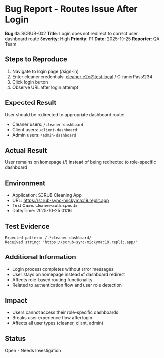 # Bug Report - Routes Issue After Login

**Bug ID**: SCRUB-002
**Title**: Login does not redirect to correct user dashboard route
**Severity**: High
**Priority**: P1
**Date**: 2025-10-25
**Reporter**: QA Team

## Steps to Reproduce
1. Navigate to login page (/sign-in)
2. Enter cleaner credentials: cleaner-e2e@test.local / CleanerPass!234
3. Click login button
4. Observe URL after login attempt

## Expected Result
User should be redirected to appropriate dashboard route:
- Cleaner users: `/cleaner-dashboard`
- Client users: `/client-dashboard` 
- Admin users: `/admin-dashboard`

## Actual Result
User remains on homepage (/) instead of being redirected to role-specific dashboard

## Environment
- Application: SCRUB Cleaning App
- URL: https://scrub-sync-mickymac19.replit.app
- Test Case: cleaner-auth.spec.ts
- Date/Time: 2025-10-25 01:16

## Test Evidence
```
Expected pattern: /.*cleaner-dashboard/
Received string: "https://scrub-sync-mickymac19.replit.app/"
```

## Additional Information
- Login process completes without error messages
- User stays on homepage instead of dashboard redirect
- Affects role-based routing functionality
- Related to authentication flow and user role detection

## Impact
- Users cannot access their role-specific dashboards
- Breaks user experience flow after login
- Affects all user types (cleaner, client, admin)

## Status
Open - Needs Investigation
